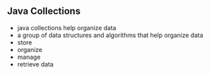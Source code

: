 ## Java Collections
 - java collections help organize data
 - a group of data structures and algorithms that help organize data
 - store
 - organize 
 - manage 
- retrieve data
